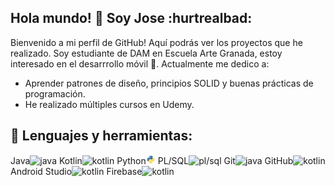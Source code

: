 <!-- in your header -->
<link rel="stylesheet" href="https://cdn.jsdelivr.net/gh/devicons/devicon@latest/devicon.min.css">

<!-- in your body -->
## Hola mundo! :wave: Soy Jose :hurtrealbad:
Bienvenido a mi perfil de GitHub! Aquí podrás ver los proyectos que he realizado.
Soy estudiante de DAM en Escuela Arte Granada, estoy interesado en el desarrrollo móvil :iphone:.
Actualmente me dedico a:
* Aprender patrones de diseño, principios SOLID y buenas prácticas de programación.
* He realizado múltiples cursos en Udemy.
## :hammer: Lenguajes y herramientas:
<p align = "left">
  Java<img src='https://cdn.jsdelivr.net/gh/devicons/devicon/icons/java/java-original.svg' alt="java" width="15" height="15">
   Kotlin<img src='https://cdn.jsdelivr.net/gh/devicons/devicon/icons/kotlin/kotlin-original.svg' alt="kotlin" width="15" height="15">
   Python<img src='https://github.com/devicons/devicon/blob/v2.15.1/icons/python/python-original.svg' alt="kotlin" width="15" height="15">
   PL/SQL<img src='https://upload.wikimedia.org/wikipedia/fr/thumb/6/68/Oracle_SQL_Developer_logo.svg/1200px-Oracle_SQL_Developer_logo.svg.png' alt="pl/sql" width="15" height="15">
   Git<img src='https://cdn.jsdelivr.net/gh/devicons/devicon/icons/git/git-original.svg' alt="java" width="15" height="15">
   GitHub<img src='https://cdn.jsdelivr.net/gh/devicons/devicon/icons/github/github-original.svg' alt="kotlin" width="15" height="15">
   Android Studio<img src='https://cdn.jsdelivr.net/gh/devicons/devicon/icons/androidstudio/androidstudio-original.svg' alt="kotlin" width="15" height="15">
   Firebase<img src='https://cdn.jsdelivr.net/gh/devicons/devicon/icons/firebase/firebase-plain.svg' alt="kotlin" width="15" height="15">
</p>
  



